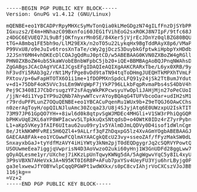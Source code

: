<pre>
-----BEGIN PGP PUBLIC KEY BLOCK-----
Version: GnuPG v1.4.12 (GNU/Linux)

mQENBE+eo1YBCADPrRpyMHXcSyMvTonQia0kLMeGDgzN74gILfFnzDjSYbPR46Dq
IGxuzs2/E4m+HNhazC09Bxnfoi60JEG1fVihEoG2sxROKJ8N7IpF/9tfc68J8Y1s
z4DGC6EVUEQ7JL9uBfjOKfnyxrMn0SE/84Xer5jVjrEcJDnYz0qlBZG80BQU7EuZ
tTG+A8mbq1FE5bh9o/LlM29EXk/n2oTO5u22LykqHx9BgTddRAyX8p6/VMaP3j4O
P99VxU8/o9eJuIv6trosXnTaTe/cWy2gjDczS3DuybkGfptwkiHpbpYxHDdbkUCW
J2JSnY6MH4vhDKEcDlCOAJgQdRuJ0ptCD/w5ABEBAAG0KVN0ZXBoZW4gRGllaGwg
PHN0ZXBoZW4ubS5kaWVobEBnbWFpbC5jb20+iQE+BBMBAgAoBQJPnqNWAhsDBQkJ
ZgGABgsJCAcDAgYVCAIJCgsEFgIDAQIeAQIXgAAKCRARxTbe/L6yx0XRB/9y91Nq
hF3vdYi5RAb3g2/rNt1MyfPge8vDd9taTN94tqToDHmgJUEQHTkMPXhTVmLFCn39
PXtov/p+6wFapHTOTX6O1i1me+1fDOPMXnSpdcLFQ91y24jSk2TtBumJYdutrB/F
v+d1+75DbF4oK5VVc3sLEm9WVgWpF7jYkP796LLkbFqpRvmaPbs4sS4DbV4hNgs2
Pej9C3408IJ7CbDrsugzYF2sFAqyWkPKPcwsyuYwOpliJAHjMjn27oPeCUoIHEI2
/jjNr4di1YvpIYP9u2QNb7AhywWTcvrAYoyBQAqG4TUFVbcoOar+udIH2sM13fTp
r79rduPFPLunZ7OQuQENBE+eo1YBCACuPqenRu1WUx9b+Z9eTQGJ6OAwCChsxp8e
n0zerAgToyH/opQILNJluAmc30Zcqa23/U8j4SJyjAtq6E0UWzxpU2IskTITy9Tf
73M97JP61GpQO7YH++8iwl6d0k8qtpvSgWJMDEc4MHGli+V1SW3rPhiQgGQRWhhe
bPHKvUqE2KL6aYP8WPIacwv5LTpkkuQxSNtqdsD+o4OWtK0IDz4rZ7yrPybn7MJq
L1+aKp5VKey3fAIF6UItau62uu09ry1v5YAlmDJmLQDVy0D4isof1dWlnCgmhSas
8e/JtkNKWMFvREi5H6QZl4+9ALLrf3qFZhDqxpG5lz4XvAGmYOgbABEBAAGJASUE
GAECAA8FAk+eo1YCGwwFCQlmAYAACgkQEcU23vy+sseoZAf/fFyzMakSW0dLuJwq
SnxayxbGaJ+tyYdfMzAVY4iHiYWty3kNm2pjT0dEQDgygrJq2cSQRVYPowtQSvrE
USOUwmeEea7iggjqVwprisN4D3AoVwzoO2uki60yHnj1W3GnUDFd28ggLww7CIWP
gOyAQLesme1yr/UXchej7iKKzLpUnTqwyKWNg5dA/5AgWgwvYqC5y8IL4xyUSKIt
3P9sVBXN7AHeVxkJA+N95KT0I6R8P+AFub7pxYSv4UeyFU3Yju6hrLByjg0PNrYL
ga3elxwewJfYOBYwlpCqqQPGWPt1wdWXkx/s0pC8cvIAhjrVoCXCszVJoJBBsh5J
116jkg==
=Vz+2
-----END PGP PUBLIC KEY BLOCK-----
</pre>
